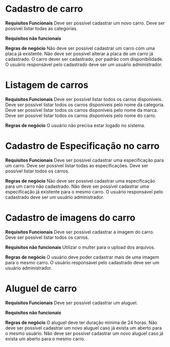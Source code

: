 # Cadastro de  carro

**Requisitos Funcionais**
Deve ser possível cadastrar um novo carro.
Deve ser possível listar todas as categorias.

**Requisitos não funcionais**


**Regras de negócio**
Não deve ser possível cadastrar um carro com uma placa já existente.
Não deve ser possível alterar a placa de um carro já cadastrado.
O carro dever ser cadastrado, por padrão com disponibilidade.
O usuário responsável pelo cadastrado deve ser um usuário administrador.

# Listagem de carros

**Requisitos Funcionais**
Deve ser possível listar todos os carros disponiveis.
Deve ser possível listar todos os carros disponíveis pelo nome da categoria.
Deve ser possível listar todos os carros disponíveis pelo nome da marca.
Deve ser possível listar todos os carros disponíveis pelo nome do carro.

**Regras de negócio**
O usuário não precisa estar logado no sistema.


# Cadastro de Especificação no carro

**Requisitos Funcionais**
Deve ser possível cadastrar uma especificação para um carro.
Deve ser possível listar todas as especificações.
Deve ser possível listar todos os carros. 

**Regras de negócio**
Não deve ser possível cadastrar uma especificação para um carro não cadastrado.
Não deve ser possível cadastrar uma especificação já existente para o mesmo carro.
O usuário responsável pelo cadastrado deve ser um usuário administrador.


# Cadastro de imagens do carro

**Requisitos Funcionais**
Deve ser possível cadastrar a imagem do carro.
Deve ser possível listar todos os carros.

**Requisitos não funcionais**
Utilizar o multer para o upload dos arquivos.

**Regras de negócio**
O usuário deve poder cadastrar mais de uma imagem para o mesmo carro.
O usuário responsável pelo cadastrado deve ser um usuário administrador.


# Aluguel de carro

**Requisitos Funcionais**
Deve ser possível cadastrar um aluguel.

**Requisitos não funcionais**


**Regras de negócio**
O aluguel deve ter duração minima de 24 horas.
Não deve ser possível cadastrar um novo aluguel caso já exista um aberto para o mesmo usuário.
Não deve ser possível cadastrar um novo aluguel caso já exista um aberto para o mesmo carro.